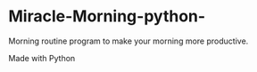 # Miracle-Morning-python-

Morning routine program to make your morning more productive.

Made with Python
